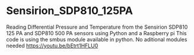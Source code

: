 # Sensirion_SDP810_125PA
Reading Differential Pressure and Temperature from the Sensirion SDP810 125 PA and SDP810 500 PA sensors using Python and a Raspberry pi
This code is using the smbus module available in python. No aditional modules needed
https://youtu.be/bEtrt1HFLU0
